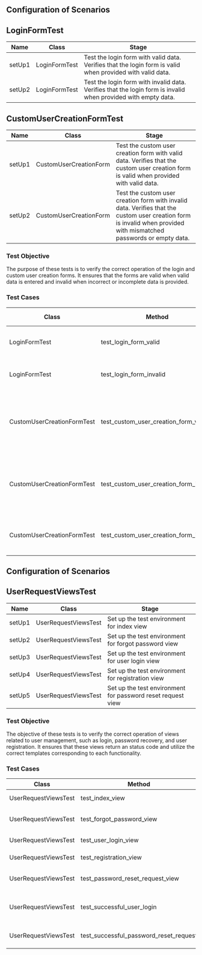 ## Configuration of Scenarios
## LoginFormTest

| Name  | Class           | Stage                                                                                                                                                                                                                       |
| ------- | --------------- | --------------------------------------------------------------------------------------------------------------------------------------------------------------------------------------------------------------------------- |
| setUp1  | LoginFormTest   | Test the login form with valid data. Verifies that the login form is valid when provided with valid data.                                                                                                                  |
| setUp2  | LoginFormTest   | Test the login form with invalid data. Verifies that the login form is invalid when provided with empty data.                                                                                                               |



## CustomUserCreationFormTest

| Name  | Class                    | Stage                                                                                                                                                                                                                                     |
| ------- | ------------------------ | ----------------------------------------------------------------------------------------------------------------------------------------------------------------------------------------------------------------------------------------- |
| setUp1  | CustomUserCreationForm   | Test the custom user creation form with valid data. Verifies that the custom user creation form is valid when provided with valid data.                                                                                               |
| setUp2  | CustomUserCreationForm   | Test the custom user creation form with invalid data. Verifies that the custom user creation form is invalid when provided with mismatched passwords or empty data.                                                             |
### Test Objective
The purpose of these tests is to verify the correct operation of the login and custom user creation forms. It ensures that the forms are valid when valid data is entered and invalid when incorrect or incomplete data is provided.
### Test Cases

| Class                    | Method                 | Stage  | input values                           | Expected results                                              |
| ------------------------ | ---------------------- | ------ | -------------------------------------------- | --------------------------------------------------------------- |
| LoginFormTest            | test_login_form_valid  | setUp1 | {'username': 'testuser', 'password': 'testpassword'} | El formulario debe ser válido                                   |
| LoginFormTest            | test_login_form_invalid| setUp2 | {'username': '', 'password': ''}             | El formulario debe ser inválido                                 |
| CustomUserCreationFormTest | test_custom_user_creation_form_valid | setUp1 | {'first_name': 'John', 'last_name': 'Doe', 'email': 'johndoe@example.com', 'password1': 'testpassword', 'password2': 'testpassword'} | El formulario debe ser válido                          |
| CustomUserCreationFormTest | test_custom_user_creation_form_invalid | setUp2 | {'first_name': 'John', 'last_name': 'Doe', 'email': 'johndoe@example.com', 'password1': 'testpassword', 'password2': 'differentpassword'} | El formulario debe ser inválido debido a contraseñas diferentes |
| CustomUserCreationFormTest | test_custom_user_creation_form_invalid | setUp2 | {}                                           | The form must be invalid due to empty data           |

## Configuration of Scenarios

## UserRequestViewsTest

| Name  | Class                | Stage                                          |
| ------- | -------------------- | ---------------------------------------------- |
| setUp1  | UserRequestViewsTest | Set up the test environment for index view     |
| setUp2  | UserRequestViewsTest | Set up the test environment for forgot password view |
| setUp3  | UserRequestViewsTest | Set up the test environment for user login view |
| setUp4  | UserRequestViewsTest | Set up the test environment for registration view |
| setUp5  | UserRequestViewsTest | Set up the test environment for password reset request view |



### Test Objective
The objective of these tests is to verify the correct operation of views related to user management, such as login, password recovery, and user registration. It ensures that these views return an  status code and utilize the correct templates corresponding to each functionality.

### Test Cases

| Class                   | Method                      | Stage      | Input Values                                     | Expected Result                                                     |
| ----------------------- | --------------------------- | ---------- | ------------------------------------------------- | -------------------------------------------------------------------- |
| UserRequestViewsTest    | test_index_view             | setUp1     | -                                               | Returns a status code 200 and uses the template 'registration/login.html' |
| UserRequestViewsTest    | test_forgot_password_view   | setUp2     | -                                               | Returns a status code 200 and uses the template 'registration/password_reset_form.html' |
| UserRequestViewsTest    | test_user_login_view        | setUp3     | -                                               | Returns a status code 200 and uses the template 'registration/login.html' |
| UserRequestViewsTest    | test_registration_view      | setUp4     | -                                               | Returns a status code 200 and uses the template 'registration/registro.html' |
| UserRequestViewsTest    | test_password_reset_request_view | setUp5 | -                                               | Returns a status code 200 and uses the template 'registration/password_reset_form.html' |
| UserRequestViewsTest    | test_successful_user_login  | setUp1     | {'email': 'test@example.com', 'password': 'password'} | Redirects to the index page after a successful login |
| UserRequestViewsTest    | test_successful_password_reset_request | - | {'email': 'test@example.com'}                   | Redirects to 'password_reset_done' after a successful password reset request |